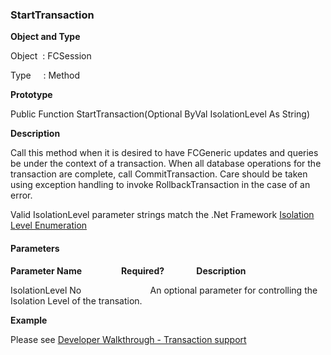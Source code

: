 ### StartTransaction

**Object and Type**

Object  : FCSession

Type     : Method

**Prototype**

Public Function StartTransaction(Optional ByVal IsolationLevel As String)

**Description**

Call this method when it is desired to have FCGeneric updates and queries be under the context of a transaction. When all database operations for the transaction are complete, call CommitTransaction. Care should be taken using exception handling to invoke RollbackTransaction in the case of an error.  
  
Valid IsolationLevel parameter strings match the .Net Framework [Isolation Level Enumeration](http://msdn.microsoft.com/library/default.asp?url=/library/en-us/cpref/html/frlrfSystemDataIsolationLevelClassTopic.asp)

#### Parameters
**Parameter Name**                **Required?**             **Description**

IsolationLevel No                            An optional parameter for controlling the Isolation Level of the transation.

**Example**

Please see [Developer Walkthrough - Transaction support](../../articles/walkthroughs/transaction.md)